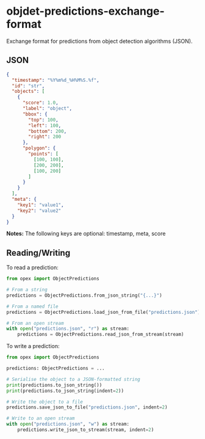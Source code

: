 # objdet-predictions-exchange-format
Exchange format for predictions from object detection algorithms (JSON).

## JSON

```json
{
  "timestamp": "%Y%m%d_%H%M%S.%f",
  "id": "str",
  "objects": [
    {
      "score": 1.0,
      "label": "object",
      "bbox": {
        "top": 100,
        "left": 100,
        "bottom": 200,
        "right": 200
      },
      "polygon": {
        "points": [
          [100, 100],
          [200, 200],
          [100, 200]
        ]
      }
    }
  ],
  "meta": {
    "key1": "value1",
    "key2": "value2"
  }
}
```

**Notes:**
The following keys are optional: timestamp, meta, score 


## Reading/Writing

To read a prediction:

```python
from opex import ObjectPredictions

# From a string
predictions = ObjectPredictions.from_json_string("{...}")

# From a named file
predictions = ObjectPredictions.load_json_from_file("predictions.json")

# From an open stream
with open("predictions.json", "r") as stream:
    predictions = ObjectPredictions.read_json_from_stream(stream)
```

To write a prediction:

```python
from opex import ObjectPredictions

predictions: ObjectPredictions = ...

# Serialise the object to a JSON-formatted string
print(predictions.to_json_string())
print(predictions.to_json_string(indent=2))

# Write the object to a file
predictions.save_json_to_file("predictions.json", indent=2)

# Write to an open stream
with open("predictions.json", "w") as stream:
    predictions.write_json_to_stream(stream, indent=2)
```
